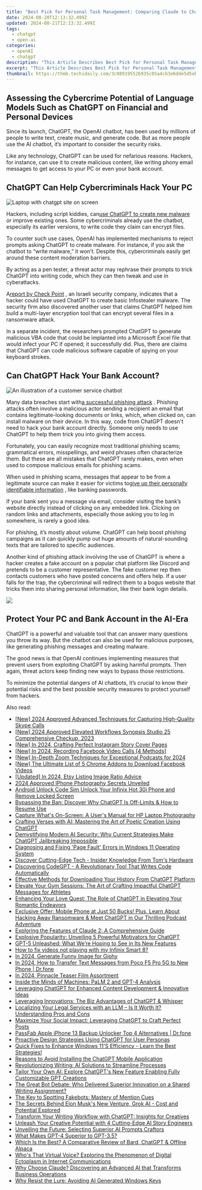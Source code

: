 ```yaml
---
title: "Best Pick for Personal Task Management: Comparing Claude to ChatGPT"
date: 2024-08-20T12:13:32.499Z
updated: 2024-08-21T12:13:32.499Z
tags:
  - chatgpt
  - open-ai
categories:
  - openAI
  - chatgpt
description: "This Article Describes Best Pick for Personal Task Management: Comparing Claude to ChatGPT"
excerpt: "This Article Describes Best Pick for Personal Task Management: Comparing Claude to ChatGPT"
thumbnail: https://thmb.techidaily.com/3c089195526935c85a4cb3e6dde5d5ebf9d1e09e8343d1ce6aea5ca384c30ca3.jpg
---
```


## Assessing the Cybercrime Potential of Language Models Such as ChatGPT on Financial and Personal Devices

 Since its launch, ChatGPT, the OpenAI chatbot, has been used by millions of people to write text, create music, and generate code. But as more people use the AI chatbot, it’s important to consider the security risks.

 Like any technology, ChatGPT can be used for nefarious reasons. Hackers, for instance, can use it to create malicious content, like writing phony email messages to get access to your PC or even your bank account.

## ChatGPT Can Help Cybercriminals Hack Your PC

![Laptop with chatgpt site on screen](https://static1.makeuseofimages.com/wordpress/wp-content/uploads/2023/04/laptop-with-chatgpt-site-on-screen.jpg)

 Hackers, including script kiddies, can[use ChatGPT to create new malware](https://www.makeuseof.com/can-chatgpt-be-used-malware-creation/) or improve existing ones. Some cybercriminals already use the chatbot, especially its earlier versions, to write code they claim can encrypt files.

 To counter such use cases, OpenAI has implemented mechanisms to reject prompts asking ChatGPT to create malware. For instance, if you ask the chatbot to “write malware,” it won’t. Despite this, cybercriminals easily get around these content moderation barriers.

 By acting as a pen tester, a threat actor may rephrase their prompts to trick ChatGPT into writing code, which they can then tweak and use in cyberattacks.

 A[report by Check Point](https://research.checkpoint.com/2023/opwnai-cybercriminals-starting-to-use-chatgpt/) , an Israeli security company, indicates that a hacker could have used ChatGPT to create basic Infostealer malware. The security firm also discovered another user that claims ChatGPT helped him build a multi-layer encryption tool that can encrypt several files in a ransomware attack.

 In a separate incident, the researchers prompted ChatGPT to generate malicious VBA code that could be implanted into a Microsoft Excel file that would infect your PC if opened; it successfully did. Plus, there are claims that ChatGPT can code malicious software capable of spying on your keyboard strokes.

## Can ChatGPT Hack Your Bank Account?

![An illustration of a customer service chatbot](https://static1.makeuseofimages.com/wordpress/wp-content/uploads/2023/04/customer-service.jpg)

 Many data breaches start with[a successful phishing attack](http://www.makeuseof.com/what-is-phishing/) . Phishing attacks often involve a malicious actor sending a recipient an email that contains legitimate-looking documents or links, which, when clicked on, can install malware on their device. In this way, code from ChatGPT doesn't need to hack your bank account directly. Someone only needs to use ChatGPT to help them trick you into giving them access.

 Fortunately, you can easily recognize most traditional phishing scams; grammatical errors, misspellings, and weird phrases often characterize them. But these are all mistakes that ChatGPT rarely makes, even when used to compose malicious emails for phishing scams.

 When used in phishing scams, messages that appear to be from a legitimate source can make it easier for victims to[give up their personally identifiable information](https://www.makeuseof.com/what-is-personally-identifiable-information/) , like banking passwords.

 ​​​​​​​If your bank sent you a message via email, consider visiting the bank’s website directly instead of clicking on any embedded link. Clicking on random links and attachments, especially those asking you to log in somewhere, is rarely a good idea.

 For phishing, it’s mostly about volume. ChatGPT can help boost phishing campaigns as it can quickly pump out huge amounts of natural-sounding texts that are tailored to specific audiences.

 Another kind of phishing attack involving the use of ChatGPT is where a hacker creates a fake account on a popular chat platform like Discord and pretends to be a customer representative. The fake customer rep then contacts customers who have posted concerns and offers help. If a user falls for the trap, the cybercriminal will redirect them to a bogus website that tricks them into sharing personal information, like their bank login details.

<!-- affiliate ads begin -->
<a href="https://store.bitdefender.com/affiliate.php?ACCOUNT=BITLATIN&AFFILIATE=108875&PATH=http%3A%2F%2Fwww.bitdefender.com%2Fbusiness%3FAFFILIATE%3D108875%26RESOURCE%3D30%2525%2BOff%2Ball%2BGravityZone%2BProducts"><img src="https://www.bitdefender.com/content/dam/bitdefender/business/campaign/1200X628.png" border="0"></a>
<!-- affiliate ads end -->
## Protect Your PC and Bank Account in the AI-Era

 ChatGPT is a powerful and valuable tool that can answer many questions you throw its way. But the chatbot can also be used for malicious purposes, like generating phishing messages and creating malware.

 The good news is that OpenAI continues implementing measures that prevent users from exploiting ChatGPT by asking harmful prompts. Then again, threat actors keep finding new ways to bypass those restrictions.

 To minimize the potential dangers of AI chatbots, it’s crucial to know their potential risks and the best possible security measures to protect yourself from hackers.


<ins class="adsbygoogle"
     style="display:block"
     data-ad-format="autorelaxed"
     data-ad-client="ca-pub-7571918770474297"
     data-ad-slot="1223367746"></ins>



<ins class="adsbygoogle"
     style="display:block"
     data-ad-client="ca-pub-7571918770474297"
     data-ad-slot="8358498916"
     data-ad-format="auto"
     data-full-width-responsive="true"></ins>

<span class="atpl-alsoreadstyle">Also read:</span>
<div><ul>
<li><a href="https://screen-activity-recording.techidaily.com/new-2024-approved-advanced-techniques-for-capturing-high-quality-skype-calls/"><u>[New] 2024 Approved  Advanced Techniques for Capturing High-Quality Skype Calls</u></a></li>
<li><a href="https://fox-access.techidaily.com/new-2024-approved-elevated-workflows-synopsis-studio-25-comprehensive-checkup-2023/"><u>[New] 2024 Approved  Elevated Workflows Synopsis  Studio 25 Comprehensive Checkup, 2023</u></a></li>
<li><a href="https://instagram-clips.techidaily.com/new-in-2024-crafting-perfect-instagram-story-cover-pages/"><u>[New] In 2024, Crafting Perfect Instagram Story Cover Pages</u></a></li>
<li><a href="https://facebook-video-content.techidaily.com/new-in-2024-recording-facebook-video-calls-4-methods/"><u>[New] In 2024, Recording Facebook Video Calls [4 Methods]</u></a></li>
<li><a href="https://on-screen-recording.techidaily.com/new-in-depth-zoom-techniques-for-exceptional-podcasts-for-2024/"><u>[New] In-Depth Zoom Techniques for Exceptional Podcasts for 2024</u></a></li>
<li><a href="https://facebook-video-content.techidaily.com/new-the-ultimate-list-of-5-chrome-addons-to-download-facebook-videos/"><u>[New] The Ultimate List of 5 Chrome Addons to Download Facebook Videos</u></a></li>
<li><a href="https://facebook-videos.techidaily.com/updated-in-2024-etsy-listing-image-ratio-advice/"><u>[Updated] In 2024, Etsy Listing Image Ratio Advice</u></a></li>
<li><a href="https://extra-guidance.techidaily.com/2024-approved-iphone-photography-secrets-unveiled/"><u>2024 Approved  IPhone Photography Secrets Unveiled</u></a></li>
<li><a href="https://sim-unlock.techidaily.com/android-unlock-code-sim-unlock-your-infinix-hot-30i-phone-and-remove-locked-screen-by-drfone-android/"><u>Android Unlock Code Sim Unlock Your Infinix Hot 30i Phone and Remove Locked Screen</u></a></li>
<li><a href="https://tech-haven.techidaily.com/bypassing-the-ban-discover-why-chatgpt-is-off-limits-and-how-to-resume-use/"><u>Bypassing the Ban: Discover Why ChatGPT Is Off-Limits & How to Resume Use</u></a></li>
<li><a href="https://techno-recovery.techidaily.com/capture-whats-on-screen-a-users-manual-for-hp-laptop-photography/"><u>Capture What's On-Screen: A User's Manual for HP Laptop Photography</u></a></li>
<li><a href="https://tech-haven.techidaily.com/crafting-verses-with-ai-mastering-the-art-of-poetic-creation-using-chatgpt/"><u>Crafting Verses with AI: Mastering the Art of Poetic Creation Using ChatGPT</u></a></li>
<li><a href="https://tech-haven.techidaily.com/demystifying-modern-ai-security-why-current-strategies-make-chatgpt-jailbreaking-impossible/"><u>Demystifying Modern AI Security: Why Current Strategies Make ChatGPT Jailbreaking Impossible</u></a></li>
<li><a href="https://blue-screen-error.techidaily.com/diagnosing-and-fixing-page-fault-errors-in-windows-11-operating-system/"><u>Diagnosing and Fixing 'Page Fault' Errors in Windows 11 Operating System</u></a></li>
<li><a href="https://tech-haven.techidaily.com/discover-cutting-edge-tech-insider-knowledge-from-toms-hardware/"><u>Discover Cutting-Edge Tech - Insider Knowledge From Tom's Hardware</u></a></li>
<li><a href="https://tech-haven.techidaily.com/discovering-codegpt-a-revolutionary-tool-that-writes-code-automatically/"><u>Discovering CodeGPT - A Revolutionary Tool That Writes Code Automatically</u></a></li>
<li><a href="https://tech-haven.techidaily.com/effective-methods-for-downloading-your-history-from-chatgpt-platform/"><u>Effective Methods for Downloading Your History From ChatGPT Platform</u></a></li>
<li><a href="https://tech-haven.techidaily.com/elevate-your-gym-sessions-the-art-of-crafting-impactful-chatgpt-messages-for-athletes/"><u>Elevate Your Gym Sessions: The Art of Crafting Impactful ChatGPT Messages for Athletes</u></a></li>
<li><a href="https://tech-haven.techidaily.com/enhancing-your-love-quest-the-role-of-chatgpt-in-elevating-your-romantic-endeavors/"><u>Enhancing Your Love Quest: The Role of ChatGPT in Elevating Your Romantic Endeavors</u></a></li>
<li><a href="https://tech-haven.techidaily.com/exclusive-offer-mobile-phone-at-just-50-bucks-plus-learn-about-hacking-away-ransomware-and-meet-chatgpt-in-our-thrilling-podcast-adventure/"><u>Exclusive Offer: Mobile Phone at Just 50 Bucks! Plus, Learn About Hacking Away Ransomware & Meet ChatGPT in Our Thrilling Podcast Adventure</u></a></li>
<li><a href="https://tech-haven.techidaily.com/exploring-the-features-of-claude-2-a-comprehensive-guide/"><u>Exploring the Features of Claude 2: A Comprehensive Guide</u></a></li>
<li><a href="https://tech-haven.techidaily.com/explosive-popularity-unveiling-5-powerful-motivators-for-chatgpt/"><u>Explosive Popularity: Unveiling 5 Powerful Motivators for ChatGPT</u></a></li>
<li><a href="https://tech-haven.techidaily.com/gpt-5-unleashed-what-were-hoping-to-see-in-its-new-features/"><u>GPT-5 Unleashed: What We’re Hoping to See in Its New Features</u></a></li>
<li><a href="https://blog-min.techidaily.com/how-to-fix-videos-not-playing-with-my-infinix-smart-8-by-stellar-video-repair-mobile-video-repair/"><u>How to fix videos not playing with my Infinix Smart 8?</u></a></li>
<li><a href="https://some-knowledge.techidaily.com/in-2024-generate-funny-image-for-giphy/"><u>In 2024, Generate Funny Image for Giphy</u></a></li>
<li><a href="https://android-transfer.techidaily.com/in-2024-how-to-transfer-text-messages-from-poco-f5-pro-5g-to-new-phone-drfone-by-drfone-transfer-from-android-transfer-from-android/"><u>In 2024, How to Transfer Text Messages from Poco F5 Pro 5G to New Phone | Dr.fone</u></a></li>
<li><a href="https://extra-guidance.techidaily.com/in-2024-pinnacle-teaser-film-assortment/"><u>In 2024, Pinnacle Teaser Film Assortment</u></a></li>
<li><a href="https://tech-haven.techidaily.com/inside-the-minds-of-machines-palm-2-and-gpt-4-analysis/"><u>Inside the Minds of Machines: PaLM 2 and GPT-4 Analysis</u></a></li>
<li><a href="https://tech-haven.techidaily.com/leveraging-chatgpt-for-enhanced-content-development-and-innovative-ideas/"><u>Leveraging ChatGPT for Enhanced Content Development & Innovative Ideas</u></a></li>
<li><a href="https://tech-haven.techidaily.com/leveraging-innovations-the-biz-advantages-of-chatgpt-and-whisper/"><u>Leveraging Innovations: The Biz Advantages of ChatGPT & Whisper</u></a></li>
<li><a href="https://tech-haven.techidaily.com/localizing-your-legal-services-with-an-llm-is-it-worth-it-understanding-pros-and-cons/"><u>Localizing Your Legal Services with an LLM – Is It Worth It? Understanding Pros and Cons</u></a></li>
<li><a href="https://tech-haven.techidaily.com/maximize-your-social-impact-leveraging-chatgpt-to-craft-perfect-posts/"><u>Maximize Your Social Impact: Leveraging ChatGPT to Craft Perfect Posts</u></a></li>
<li><a href="https://iphone-unlock.techidaily.com/passfab-apple-iphone-13-backup-unlocker-top-4-alternatives-drfone-by-drfone-ios/"><u>PassFab Apple iPhone 13 Backup Unlocker Top 4 Alternatives | Dr.fone</u></a></li>
<li><a href="https://tech-haven.techidaily.com/proactive-design-strategies-using-chatgpt-for-user-personas/"><u>Proactive Design Strategies Using ChatGPT for User Personas</u></a></li>
<li><a href="https://tech-recovery.techidaily.com/quick-fixes-to-enhance-windows-11s-efficiency-learn-the-best-strategies/"><u>Quick Fixes to Enhance Windows 11'S Efficiency - Learn the Best Strategies!</u></a></li>
<li><a href="https://tech-haven.techidaily.com/reasons-to-avoid-installing-the-chatgpt-mobile-application/"><u>Reasons to Avoid Installing the ChatGPT Mobile Application</u></a></li>
<li><a href="https://tech-haven.techidaily.com/revolutionizing-writing-ai-solutions-to-streamline-processes/"><u>Revolutionizing Writing: AI Solutions to Streamline Processes</u></a></li>
<li><a href="https://tech-haven.techidaily.com/tailor-your-own-ai-explore-chatgpts-new-feature-enabling-fully-customizable-gpt-creations/"><u>Tailor Your Own AI: Explore ChatGPT's New Feature Enabling Fully Customizable GPT Creations</u></a></li>
<li><a href="https://tech-haven.techidaily.com/the-great-bot-debate-who-delivered-superior-innovation-on-a-shared-writing-assignment/"><u>The Great Bot Debate: Who Delivered Superior Innovation on a Shared Writing Assignment?</u></a></li>
<li><a href="https://tech-haven.techidaily.com/the-key-to-spotting-fakebots-mastery-of-mention-cues/"><u>The Key to Spotting Fakebots: Mastery of Mention Cues</u></a></li>
<li><a href="https://tech-haven.techidaily.com/the-secrets-behind-elon-musks-new-venture-grok-ai-cost-and-potential-explored/"><u>The Secrets Behind Elon Musk's New Venture, Grok AI - Cost and Potential Explored</u></a></li>
<li><a href="https://tech-haven.techidaily.com/transform-your-writing-workflow-with-chatgpt-insights-for-creatives/"><u>Transform Your Writing Workflow with ChatGPT: Insights for Creatives</u></a></li>
<li><a href="https://tech-haven.techidaily.com/unleash-your-creative-potential-with-4-cutting-edge-ai-story-engineers/"><u>Unleash Your Creative Potential with 4 Cutting-Edge AI Story Engineers</u></a></li>
<li><a href="https://tech-haven.techidaily.com/unveiling-the-future-selecting-superior-ai-prompts-craftors/"><u>Unveiling the Future: Selecting Superior AI Prompts Craftors</u></a></li>
<li><a href="https://tech-haven.techidaily.com/what-makes-gpt-4-superior-to-gpt-35/"><u>What Makes GPT-4 Superior to GPT-3.5?</u></a></li>
<li><a href="https://tech-haven.techidaily.com/which-is-the-best-a-comparative-review-of-bard-chatgpt-and-offline-alpaca/"><u>Which Is the Best? A Comparative Review of Bard, ChatGPT & Offline Alpaca</u></a></li>
<li><a href="https://tech-haven.techidaily.com/whos-that-virtual-voice-exploring-the-phenomenon-of-digital-ectoplasm-in-internet-communications/"><u>Who's That Virtual Voice? Exploring the Phenomenon of Digital Ectoplasm in Internet Communications</u></a></li>
<li><a href="https://tech-haven.techidaily.com/why-choose-claude-discovering-an-advanced-ai-that-transforms-business-operations/"><u>Why Choose Claude? Discovering an Advanced AI that Transforms Business Operations</u></a></li>
<li><a href="https://tech-haven.techidaily.com/why-resist-the-lure-avoiding-ai-generated-windows-keys/"><u>Why Resist the Lure: Avoiding AI Generated Windows Keys</u></a></li>
</ul></div>
